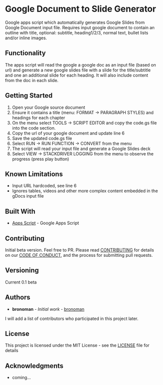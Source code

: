# Google Document to Slide Generator

Google apps script which automatically generates Google Slides from Google Document input file. Requires input google document to contain an outline with title, optional: subtitle, heading1/2/3, normal text, bullet lists and/or inline images.

## Functionality

The apps script will read the google a google doc as an input file (based on url) and generate a new google slides file with a slide for the title/subtitle and one an additional slide for each heading. It will also include content from the doc in each slide.

## Getting Started

1) Open your Google source document 
2) Ensure it contains a title (menu: FORMAT -> PARAGRAPH STYLES) and headings for each chapter
3) On the menu select TOOLS -> SCRIPT EDITOR and copy the code.gs file into the code section. 
4) Copy the url of your google document and update line 6
5) Save the updated code.gs file
6) Select RUN -> RUN FUNCTION -> CONVERT from the menu
7) The script will read your input file and generate a Google Slides deck
8) Select VIEW -> STACKDRIVER LOGGING from the menu to observe the progress (press play button)

## Known Limitations

* Input URL hardcoded, see line 6
* Ignores tables, videos and other more complex content embedded in the gDocs input file

## Built With

* [Apps Script](https://developers.google.com/apps-script/) - Google Apps Script

## Contributing

Initial beta version. Feel free to PR.
Please read [CONTRIBUTING](CONTRIBUTING.md) for details on our [CODE OF CONDUCT](CODE_OF_CONDUCT.md), and the process for submitting pull requests.

## Versioning

Current 0.1 beta

## Authors

* **bronoman** - *Initial work* - [bronoman](https://github.com/bronoman)

I will add a list of contributors who participated in this project later.

## License

This project is licensed under the MIT License - see the [LICENSE](LICENSE.md) file for details

## Acknowledgments

* coming...
